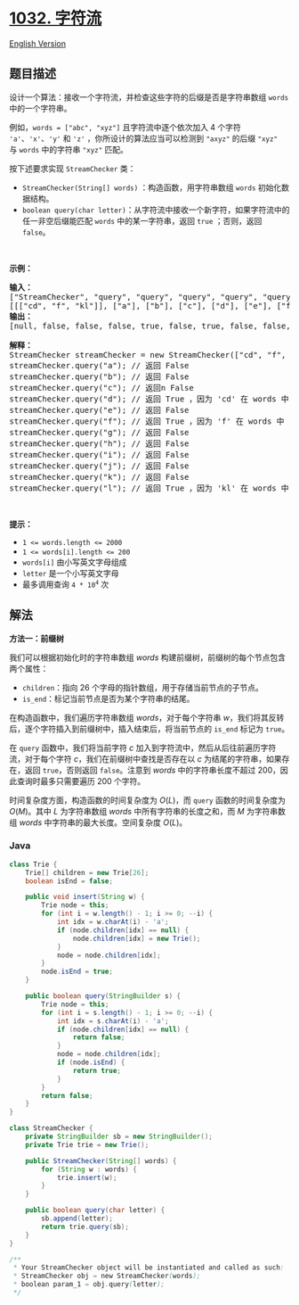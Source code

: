 # [1032. 字符流](https://leetcode.cn/problems/stream-of-characters)

[English Version](/solution/1000-1099/1032.Stream%20of%20Characters/README_EN.md)

## 题目描述

<!-- 这里写题目描述 -->

<p>设计一个算法：接收一个字符流，并检查这些字符的后缀是否是字符串数组 <code>words</code> 中的一个字符串。</p>

<p>例如，<code>words = ["abc", "xyz"]</code> 且字符流中逐个依次加入 4 个字符 <code>'a'</code>、<code>'x'</code>、<code>'y'</code> 和 <code>'z'</code> ，你所设计的算法应当可以检测到&nbsp;<code>"axyz"</code> 的后缀 <code>"xyz"</code> 与&nbsp;<code>words</code> 中的字符串 <code>"xyz"</code> 匹配。</p>

<p>按下述要求实现 <code>StreamChecker</code> 类：</p>

<ul>
	<li><code>StreamChecker(String[] words)</code> ：构造函数，用字符串数组&nbsp;<code>words</code> 初始化数据结构。</li>
	<li><code>boolean query(char letter)</code>：从字符流中接收一个新字符，如果字符流中的任一非空后缀能匹配 <code>words</code> 中的某一字符串，返回 <code>true</code> ；否则，返回 <code>false</code>。</li>
</ul>

<p>&nbsp;</p>

<p><strong>示例：</strong></p>

<pre>
<strong>输入：</strong>
["StreamChecker", "query", "query", "query", "query", "query", "query", "query", "query", "query", "query", "query", "query"]
[[["cd", "f", "kl"]], ["a"], ["b"], ["c"], ["d"], ["e"], ["f"], ["g"], ["h"], ["i"], ["j"], ["k"], ["l"]]
<strong>输出：</strong>
[null, false, false, false, true, false, true, false, false, false, false, false, true]

<strong>解释：</strong>
StreamChecker streamChecker = new StreamChecker(["cd", "f", "kl"]);
streamChecker.query("a"); // 返回 False
streamChecker.query("b"); // 返回 False
streamChecker.query("c"); // 返回n False
streamChecker.query("d"); // 返回 True ，因为 'cd' 在 words 中
streamChecker.query("e"); // 返回 False
streamChecker.query("f"); // 返回 True ，因为 'f' 在 words 中
streamChecker.query("g"); // 返回 False
streamChecker.query("h"); // 返回 False
streamChecker.query("i"); // 返回 False
streamChecker.query("j"); // 返回 False
streamChecker.query("k"); // 返回 False
streamChecker.query("l"); // 返回 True ，因为 'kl' 在 words 中
</pre>

<p>&nbsp;</p>

<p><strong>提示：</strong></p>

<ul>
	<li><code>1 &lt;= words.length &lt;= 2000</code></li>
	<li><code>1 &lt;= words[i].length &lt;= 200</code></li>
	<li><code>words[i]</code> 由小写英文字母组成</li>
	<li><code>letter</code> 是一个小写英文字母</li>
	<li>最多调用查询 <code>4 * 10<sup>4</sup></code> 次</li>
</ul>

## 解法

**方法一：前缀树**

我们可以根据初始化时的字符串数组 $words$ 构建前缀树，前缀树的每个节点包含两个属性：

-   `children`：指向 $26$ 个字母的指针数组，用于存储当前节点的子节点。
-   `is_end`：标记当前节点是否为某个字符串的结尾。

在构造函数中，我们遍历字符串数组 $words$，对于每个字符串 $w$，我们将其反转后，逐个字符插入到前缀树中，插入结束后，将当前节点的 `is_end` 标记为 `true`。

在 `query` 函数中，我们将当前字符 $c$ 加入到字符流中，然后从后往前遍历字符流，对于每个字符 $c$，我们在前缀树中查找是否存在以 $c$ 为结尾的字符串，如果存在，返回 `true`，否则返回 `false`。注意到 $words$ 中的字符串长度不超过 $200$，因此查询时最多只需要遍历 $200$ 个字符。

时间复杂度方面，构造函数的时间复杂度为 $O(L)$，而 `query` 函数的时间复杂度为 $O(M)$。其中 $L$ 为字符串数组 $words$ 中所有字符串的长度之和，而 $M$ 为字符串数组 $words$ 中字符串的最大长度。空间复杂度 $O(L)$。

### **Java**

```java
class Trie {
    Trie[] children = new Trie[26];
    boolean isEnd = false;

    public void insert(String w) {
        Trie node = this;
        for (int i = w.length() - 1; i >= 0; --i) {
            int idx = w.charAt(i) - 'a';
            if (node.children[idx] == null) {
                node.children[idx] = new Trie();
            }
            node = node.children[idx];
        }
        node.isEnd = true;
    }

    public boolean query(StringBuilder s) {
        Trie node = this;
        for (int i = s.length() - 1; i >= 0; --i) {
            int idx = s.charAt(i) - 'a';
            if (node.children[idx] == null) {
                return false;
            }
            node = node.children[idx];
            if (node.isEnd) {
                return true;
            }
        }
        return false;
    }
}

class StreamChecker {
    private StringBuilder sb = new StringBuilder();
    private Trie trie = new Trie();

    public StreamChecker(String[] words) {
        for (String w : words) {
            trie.insert(w);
        }
    }

    public boolean query(char letter) {
        sb.append(letter);
        return trie.query(sb);
    }
}

/**
 * Your StreamChecker object will be instantiated and called as such:
 * StreamChecker obj = new StreamChecker(words);
 * boolean param_1 = obj.query(letter);
 */
```
